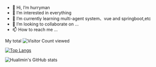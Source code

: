 - 👋 Hi, I’m hurryman
- 👀 I’m interested in everything
- 🌱 I’m currently learning multi-agent system、vue and springboot,etc
- 💞️ I’m looking to collaborate on ...
- 📫 How to reach me ...

<!---
hualimin/hualimin is a ✨ special ✨ repository because its `README.md` (this file) appears on your GitHub profile.
You can click the Preview link to take a look at your changes.
--->


My total ![Visitor Count](https://profile-counter.glitch.me/hualimin/count.svg)  viewed

[![Top Langs](https://github-readme-stats.vercel.app/api/top-langs/?username=hualimin&layout=compact)](https://github.com/hualimin/github-readme-stats)

![Hualimin's GitHub stats](https://github-readme-stats.vercel.app/api?username=hualimin&show_icons=true&theme=tokyonight)


